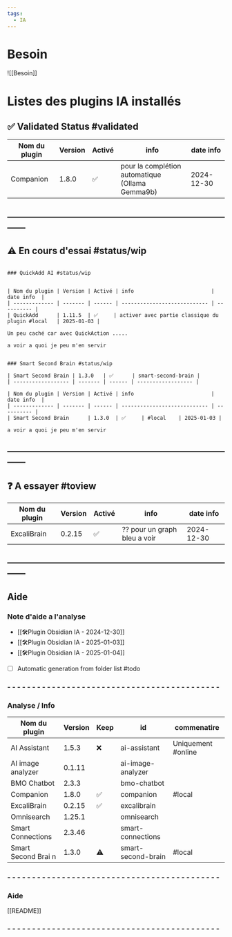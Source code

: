 ```yaml
---
tags:
  - IA
---
```

# Besoin

![[Besoin]]

# Listes des plugins IA installés 

## ✅ Validated Status  #validated

| Nom du plugin | Version | Activé | info                                                | date info  |
| ------------- | ------- | ------ | --------------------------------------------------- | ---------- |
| Companion     | 1.8.0   | ✅      | pour la complétion automatique <br>(Ollama Gemma9b) | 2024-12-30 |


## ——————————————————————————

## ⚠️ En cours d'essai  #status/wip 

```ad-note

### QuickAdd AI #status/wip 


| Nom du plugin | Version | Activé | info                         | date info  |
| ------------- | ------- | ------ | ---------------------------- | ---------- |
| QuickAdd      | 1.11.5  | ✅     | activer avec partie classique du plugin #local   | 2025-01-03 |

Un peu caché car avec QuickAction ..... 

a voir a quoi je peu m'en servir 
```



```ad-note

### Smart Second Brain #status/wip 

| Smart Second Brain | 1.3.0   | ✅      | smart-second-brain |
| ------------------ | ------- | ------ | ------------------ |

| Nom du plugin | Version | Activé | info                         | date info  |
| ------------- | ------- | ------ | ---------------------------- | ---------- |
| Smart Second Brain      | 1.3.0  | ✅     | #local    | 2025-01-03 |

a voir a quoi je peu m'en servir 
```

## ——————————————————————————

## ❓ A essayer  #toview 

| Nom du plugin | Version | Activé | info                         | date info  |
| ------------- | ------- | ------ | ---------------------------- | ---------- |
| ExcaliBrain   | 0.2.15  | ✅      | ?? pour un graph bleu a voir | 2024-12-30 |

## ——————————————————————————

## Aide

### Note d'aide a l'analyse  
- [[🛠️Plugin Obsidian IA - 2024-12-30]]
- [[🛠️Plugin Obsidian IA - 2025-01-03]]
- [[🛠️Plugin Obsidian IA - 2025-01-04]]
- [ ] Automatic generation from folder list  #todo  
### - - - - - - - - - - - - - - - - - - - - - - - - - - - - - - - - - - - - - - - - - - - 
### Analyse / Info

| Nom du plugin       | Version | Keep | id                 | commenatire         |
| ------------------- | ------- | ---- | ------------------ | ------------------- |
| AI Assistant        | 1.5.3   | ❌    | ai-assistant       | Uniquement  #online |
| AI image analyzer   | 0.1.11  |      | ai-image-analyzer  |                     |
| BMO Chatbot         | 2.3.3   |      | bmo-chatbot        |                     |
| Companion           | 1.8.0   | ✅    | companion          | #local              |
| ExcaliBrain         | 0.2.15  | ✅    | excalibrain        |                     |
| Omnisearch          | 1.25.1  |      | omnisearch         |                     |
| Smart Connections   | 2.3.46  |      | smart-connections  |                     |
| Smart Second Brai n | 1.3.0   | ⚠️   | smart-second-brain | #local              |
### - - - - - - - - - - - - - - - - - - - - - - - - - - - - - - - - - - - - - - - - - - -

### Aide 
[[README]]
### - - - - - - - - - - - - - - - - - - - - - - - - - - - - - - - - - - - - - - - - - - -

